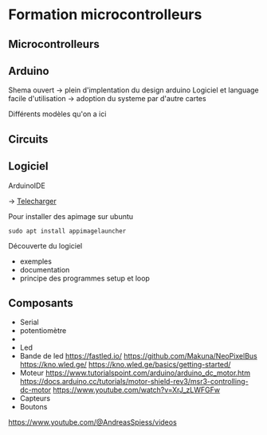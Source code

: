 # Formation microcontrolleurs

## Microcontrolleurs 

## Arduino

Shema ouvert -> plein d'implentation du design arduino
Logiciel et language facile d'utilisation -> adoption du systeme par d'autre cartes

Différents modèles qu'on a ici

## Circuits

## Logiciel

ArduinoIDE  

-> [Telecharger](https://www.arduino.cc/en/software)

Pour installer des apimage sur ubuntu
  
 `sudo apt install appimagelauncher`
 
 Découverte du logiciel 
 - exemples
 - documentation
 - principe des programmes setup et loop

## Composants

- Serial
- potentiomètre
-
- Led
- Bande de led
https://fastled.io/
https://github.com/Makuna/NeoPixelBus
https://kno.wled.ge/
https://kno.wled.ge/basics/getting-started/
- Moteur
https://www.tutorialspoint.com/arduino/arduino_dc_motor.htm
https://docs.arduino.cc/tutorials/motor-shield-rev3/msr3-controlling-dc-motor
https://www.youtube.com/watch?v=XrJ_zLWFGFw 
- Capteurs
- Boutons

https://www.youtube.com/@AndreasSpiess/videos